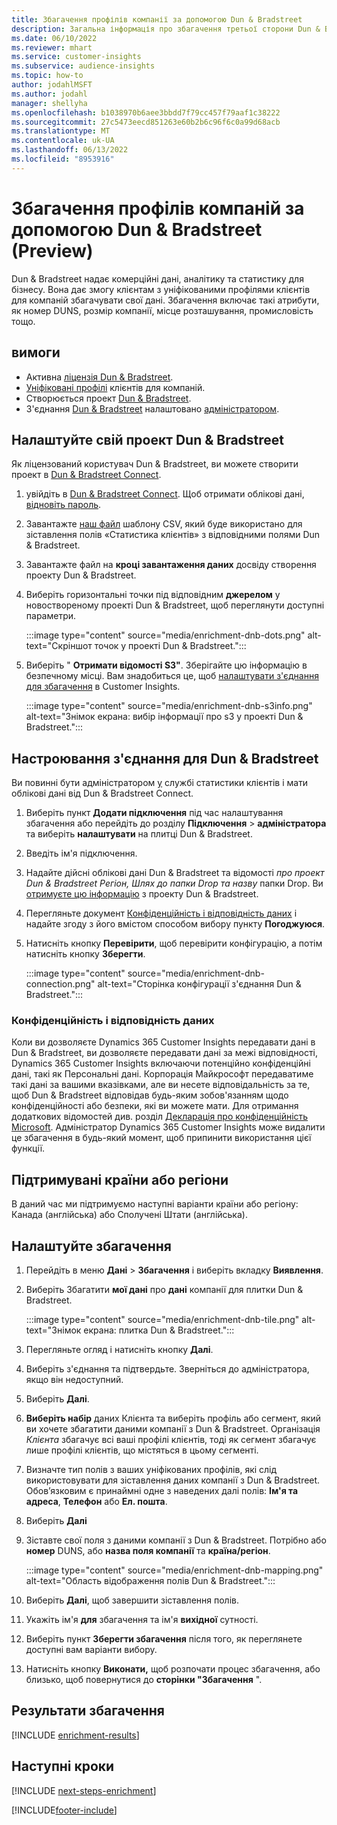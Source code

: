 ```yaml
---
title: Збагачення профілів компанії за допомогою Dun & Bradstreet
description: Загальна інформація про збагачення третьої сторони Dun & Bradstreet.
ms.date: 06/10/2022
ms.reviewer: mhart
ms.service: customer-insights
ms.subservice: audience-insights
ms.topic: how-to
author: jodahlMSFT
ms.author: jodahl
manager: shellyha
ms.openlocfilehash: b1038970b6aee3bbdd7f79cc457f79aaf1c38222
ms.sourcegitcommit: 27c5473eecd851263e60b2b6c96f6c0a99d68acb
ms.translationtype: MT
ms.contentlocale: uk-UA
ms.lasthandoff: 06/13/2022
ms.locfileid: "8953916"
---
```

# <a name="enrichment-of-company-profiles-with-dun--bradstreet-preview"></a>Збагачення профілів компаній за допомогою Dun & Bradstreet (Preview)

Dun & Bradstreet надає комерційні дані, аналітику та статистику для бізнесу. Вона дає змогу клієнтам з уніфікованими профілями клієнтів для компаній збагачувати свої дані. Збагачення включає такі атрибути, як номер DUNS, розмір компанії, місце розташування, промисловість тощо.

## <a name="prerequisites"></a>вимоги

- Активна [ліцензія Dun & Bradstreet](https://www.dnb.com/marketing/media/give-your-data-a-boost.html?source=microsoft_audience_insights).
- [Уніфіковані профілі](customer-profiles.md) клієнтів для компаній.
- Створюється проект [Dun & Bradstreet](#set-up-your-dun--bradstreet-project).
- З'єднання [Dun & Bradstreet](connections.md) налаштовано [адміністратором](#configure-a-connection-for-dun--bradstreet).

## <a name="set-up-your-dun--bradstreet-project"></a>Налаштуйте свій проект Dun & Bradstreet

Як ліцензований користувач Dun & Bradstreet, ви можете створити проект в [Dun & Bradstreet Connect](https://connect.dnb.com?lead_source=microsoft_audienceinsights).

1. увійдіть в [Dun & Bradstreet Connect](https://connect.dnb.com?lead_source=microsoft_audienceinsights). Щоб отримати облікові дані, [відновіть пароль](https://sso.dnb.com/signin/forgot-password?lead_source=microsoft_audienceinsights).

1. Завантажте [наш файл](https://c360devenrichment.blob.core.windows.net/mapping/DnBCIdatamapping.csv) шаблону CSV, який буде використано для зіставлення полів «Статистика клієнтів» з відповідними полями Dun & Bradstreet.

1. Завантажте файл на **кроці завантаження даних** досвіду створення проекту Dun & Bradstreet.

1. Виберіть горизонтальні точки під відповідним **джерелом** у новоствореному проекті Dun & Bradstreet, щоб переглянути доступні параметри.

   :::image type="content" source="media/enrichment-dnb-dots.png" alt-text="Скріншот точок у проекті Dun & Bradstreet.":::

1. Виберіть " **Отримати відомості S3"**. Зберігайте цю інформацію в безпечному місці. Вам знадобиться це, щоб [налаштувати з'єднання для збагачення](#configure-a-connection-for-dun--bradstreet) в Customer Insights.

   :::image type="content" source="media/enrichment-dnb-s3info.png" alt-text="Знімок екрана: вибір інформації про s3 у проекті Dun & Bradstreet.":::

## <a name="configure-a-connection-for-dun--bradstreet"></a>Настроювання з'єднання для Dun & Bradstreet

Ви повинні бути адміністратором [у](permissions.md#admin) службі статистики клієнтів і мати облікові дані від Dun & Bradstreet Connect.

1. Виберіть пункт **Додати підключення** під час налаштування збагачення або перейдіть до розділу **Підключення** > **адміністратора** та виберіть **налаштувати** на плитці Dun & Bradstreet.

1. Введіть ім'я підключення.

1. Надайте дійсні облікові дані Dun & Bradstreet та відомості *про проект Dun & Bradstreet Регіон, Шлях до папки Drop та назву* папки Drop. Ви [отримуєте цю інформацію](#set-up-your-dun--bradstreet-project) з проекту Dun & Bradstreet.

1. Перегляньте документ [Конфіденційність і відповідність даних](#data-privacy-and-compliance) і надайте згоду з його вмістом способом вибору пункту **Погоджуюся**.

1. Натисніть кнопку **Перевірити**, щоб перевірити конфігурацію, а потім натисніть кнопку **Зберегти**.

   :::image type="content" source="media/enrichment-dnb-connection.png" alt-text="Сторінка конфігурації з'єднання Dun & Bradstreet.":::

### <a name="data-privacy-and-compliance"></a>Конфіденційність і відповідність даних

Коли ви дозволяєте Dynamics 365 Customer Insights передавати дані в Dun & Bradstreet, ви дозволяєте передавати дані за межі відповідності, Dynamics 365 Customer Insights включаючи потенційно конфіденційні дані, такі як Персональні дані. Корпорація Майкрософт передаватиме такі дані за вашими вказівками, але ви несете відповідальність за те, щоб Dun & Bradstreet відповідав будь-яким зобов'язанням щодо конфіденційності або безпеки, які ви можете мати. Для отримання додаткових відомостей див. розділ [Декларація про конфіденційність Microsoft](https://go.microsoft.com/fwlink/?linkid=396732).
Адміністратор Dynamics 365 Customer Insights може видалити це збагачення в будь-який момент, щоб припинити використання цієї функції.

## <a name="supported-countries-or-regions"></a>Підтримувані країни або регіони

В даний час ми підтримуємо наступні варіанти країни або регіону: Канада (англійська) або Сполучені Штати (англійська).

## <a name="configure-the-enrichment"></a>Налаштуйте збагачення

1. Перейдіть в меню **Дані** > **Збагачення** і виберіть вкладку **Виявлення**.

1. Виберіть Збагатити **мої дані** про **дані** компанії для плитки Dun & Bradstreet.

   :::image type="content" source="media/enrichment-dnb-tile.png" alt-text="Знімок екрана: плитка Dun & Bradstreet.":::

1. Перегляньте огляд і натисніть кнопку **Далі**.

1. Виберіть з'єднання та підтвердьте. Зверніться до адміністратора, якщо він недоступний.

1. Виберіть **Далі**.

1. **Виберіть набір** даних Клієнта та виберіть профіль або сегмент, який ви хочете збагатити даними компанії з Dun & Bradstreet. Організація *Клієнта* збагачує всі ваші профілі клієнтів, тоді як сегмент збагачує лише профілі клієнтів, що містяться в цьому сегменті.

1. Визначте тип полів з ваших уніфікованих профілів, які слід використовувати для зіставлення даних компанії з Dun & Bradstreet. Обов’язковим є принаймні одне з наведених далі полів: **Ім'я та адреса**, **Телефон** або **Ел. пошта**.

1. Виберіть **Далі**

1. Зіставте свої поля з даними компанії з Dun & Bradstreet. Потрібно або **номер** DUNS, або **назва поля компанії** та **країна/регіон**.

      :::image type="content" source="media/enrichment-dnb-mapping.png" alt-text="Область відображення полів Dun & Bradstreet.":::

1. Виберіть **Далі**, щоб завершити зіставлення полів.

1. Укажіть ім'я **для** збагачення та ім'я **вихідної** сутності.

1. Виберіть пункт **Зберегти збагачення** після того, як переглянете доступні вам варіанти вибору.

1. Натисніть кнопку **Виконати,** щоб розпочати процес збагачення, або близько, щоб повернутися до **сторінки "Збагачення** ".

## <a name="enrichment-results"></a>Результати збагачення

[!INCLUDE [enrichment-results](includes/enrichment-results.md)]

## <a name="next-steps"></a>Наступні кроки

[!INCLUDE [next-steps-enrichment](includes/next-steps-enrichment.md)]

[!INCLUDE[footer-include](includes/footer-banner.md)]
